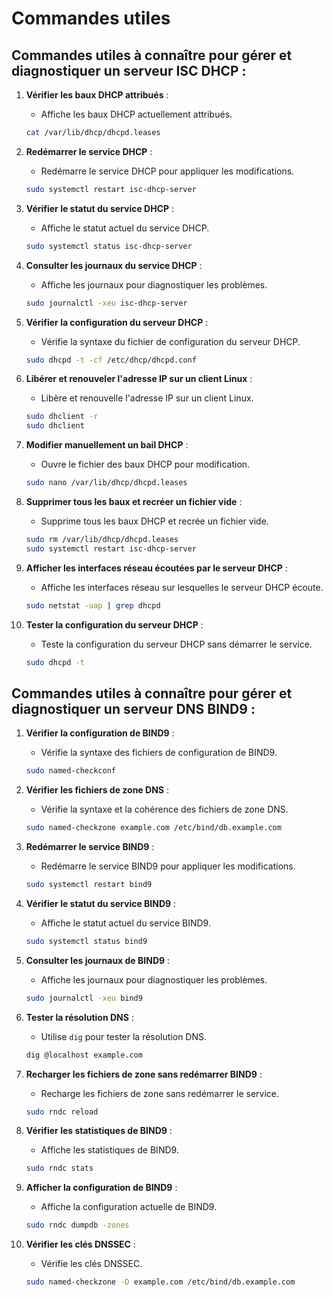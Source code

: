 # Commandes utiles

## Commandes utiles à connaître pour gérer et diagnostiquer un serveur ISC DHCP :

1. **Vérifier les baux DHCP attribués** :
   - Affiche les baux DHCP actuellement attribués.

   ```bash
   cat /var/lib/dhcp/dhcpd.leases
   ```

2. **Redémarrer le service DHCP** :
   - Redémarre le service DHCP pour appliquer les modifications.

   ```bash
   sudo systemctl restart isc-dhcp-server
   ```

3. **Vérifier le statut du service DHCP** :
   - Affiche le statut actuel du service DHCP.

   ```bash
   sudo systemctl status isc-dhcp-server
   ```

4. **Consulter les journaux du service DHCP** :
   - Affiche les journaux pour diagnostiquer les problèmes.

   ```bash
   sudo journalctl -xeu isc-dhcp-server
   ```

5. **Vérifier la configuration du serveur DHCP** :
   - Vérifie la syntaxe du fichier de configuration du serveur DHCP.

   ```bash
   sudo dhcpd -t -cf /etc/dhcp/dhcpd.conf
   ```

6. **Libérer et renouveler l'adresse IP sur un client Linux** :
   - Libère et renouvelle l'adresse IP sur un client Linux.

   ```bash
   sudo dhclient -r
   sudo dhclient
   ```

7. **Modifier manuellement un bail DHCP** :
   - Ouvre le fichier des baux DHCP pour modification.

   ```bash
   sudo nano /var/lib/dhcp/dhcpd.leases
   ```

8. **Supprimer tous les baux et recréer un fichier vide** :
   - Supprime tous les baux DHCP et recrée un fichier vide.

   ```bash
   sudo rm /var/lib/dhcp/dhcpd.leases
   sudo systemctl restart isc-dhcp-server
   ```

9. **Afficher les interfaces réseau écoutées par le serveur DHCP** :
   - Affiche les interfaces réseau sur lesquelles le serveur DHCP écoute.

   ```bash
   sudo netstat -uap | grep dhcpd
   ```

10. **Tester la configuration du serveur DHCP** :
    - Teste la configuration du serveur DHCP sans démarrer le service.

    ```bash
    sudo dhcpd -t
    ```

## Commandes utiles à connaître pour gérer et diagnostiquer un serveur DNS BIND9 :

1. **Vérifier la configuration de BIND9** :
   - Vérifie la syntaxe des fichiers de configuration de BIND9.

   ```bash
   sudo named-checkconf
   ```

2. **Vérifier les fichiers de zone DNS** :
   - Vérifie la syntaxe et la cohérence des fichiers de zone DNS.

   ```bash
   sudo named-checkzone example.com /etc/bind/db.example.com
   ```

3. **Redémarrer le service BIND9** :
   - Redémarre le service BIND9 pour appliquer les modifications.

   ```bash
   sudo systemctl restart bind9
   ```

4. **Vérifier le statut du service BIND9** :
   - Affiche le statut actuel du service BIND9.

   ```bash
   sudo systemctl status bind9
   ```

5. **Consulter les journaux de BIND9** :
   - Affiche les journaux pour diagnostiquer les problèmes.

   ```bash
   sudo journalctl -xeu bind9
   ```

6. **Tester la résolution DNS** :
   - Utilise `dig` pour tester la résolution DNS.

   ```bash
   dig @localhost example.com
   ```

7. **Recharger les fichiers de zone sans redémarrer BIND9** :
   - Recharge les fichiers de zone sans redémarrer le service.

   ```bash
   sudo rndc reload
   ```

8. **Vérifier les statistiques de BIND9** :
   - Affiche les statistiques de BIND9.

   ```bash
   sudo rndc stats
   ```

9. **Afficher la configuration de BIND9** :
   - Affiche la configuration actuelle de BIND9.

   ```bash
   sudo rndc dumpdb -zones
   ```

10. **Vérifier les clés DNSSEC** :
    - Vérifie les clés DNSSEC.

    ```bash
    sudo named-checkzone -D example.com /etc/bind/db.example.com
    ```